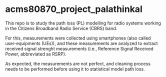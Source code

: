 # acms80870_project_palathinkal

This repo is to study the path loss (PL) modelling for radio systems working in the Citizens Broadband Radio Service (CBRS) band.

For this, measurements were collected using smartphones (also called user-equipments (UEs)), and these measurements are analyzed to extract received signal strenght measurements (i.e., Reference Signal Received Power, abbreviated as RSRP).

As expected, the measurements are not perfect, and cleaning process needs to be performed before using it to statistical model path loss.

<!--

For context, in 2015, the Federal Communications Commission (FCC) established CBRS 1.0 for sharing the 3.5 GHz Band (3550-3700 MHz) among federal and non-federal users in the United States. This rulemaking was implemented in a novel three-tier rights structure (as shown in Fig 1):
1. strong protections for incumbents, including government radar systems;
2. PALs granting exclusive rights to high bidders in an FCC auction, subject to avoiding interference with incumbents; and
3. GAA for unlicensed users, subject to avoiding interference with both PALs and incumbents.

<figure>
    <img src="/documentation/cbrs_license.png" width="577.8" height="216"
         alt="cbrs_license">
    <figcaption>Figure 1: <i>Three-tier hierarchical architecture of CBRS band.</i></figcaption>
</figure>

-->